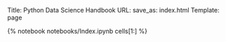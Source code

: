 Title: Python Data Science Handbook
URL:
save_as: index.html
Template: page

{% notebook notebooks/Index.ipynb cells[1:] %}